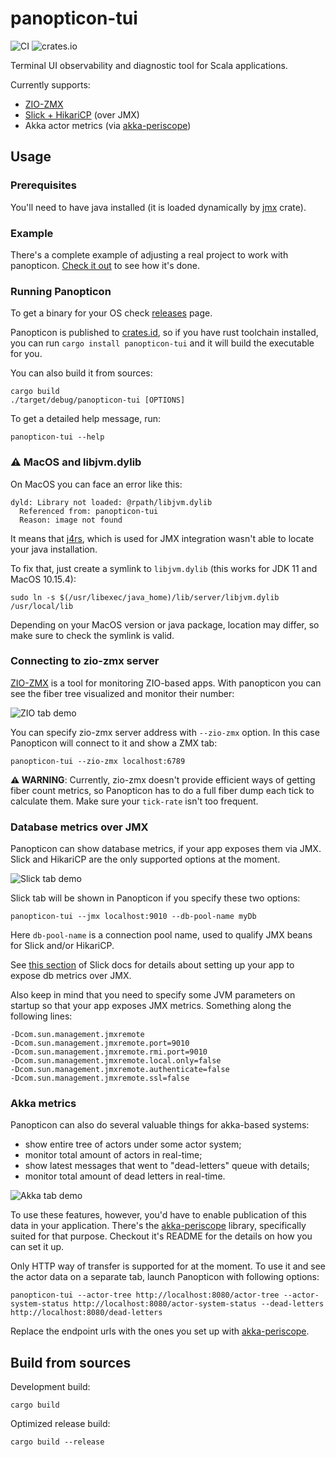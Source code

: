 # panopticon-tui

![CI](https://github.com/ScalaConsultants/panopticon-tui/workflows/Rust%20CI/badge.svg)
![crates.io](https://img.shields.io/crates/v/panopticon-tui.svg)

Terminal UI observability and diagnostic tool for Scala applications.

Currently supports:
- [ZIO-ZMX](https://github.com/zio/zio-zmx)
- [Slick + HikariCP](https://scala-slick.org/doc/3.2.0/config.html#monitoring) (over JMX)
- Akka actor metrics (via [akka-periscope](https://github.com/ScalaConsultants/akka-periscope))

## Usage

### Prerequisites

You'll need to have java installed (it is loaded dynamically by [jmx](https://docs.rs/jmx/0.2.1/jmx/) crate).

### Example

There's a complete example of adjusting a real project to work with panopticon. [Check it out](https://github.com/ScalaConsultants/panopticon-example) to see how it's done.

### Running Panopticon

To get a binary for your OS check [releases](https://github.com/ScalaConsultants/panopticon-tui/releases) page.

Panopticon is published to [crates.id](https://crates.io/), so if you have rust toolchain installed, you can run `cargo install panopticon-tui` and it will build the executable for you.

You can also build it from sources:
```
cargo build
./target/debug/panopticon-tui [OPTIONS]
```

To get a detailed help message, run:
```
panopticon-tui --help
```

### ⚠️ MacOS and libjvm.dylib

On MacOS you can face an error like this:
```
dyld: Library not loaded: @rpath/libjvm.dylib
  Referenced from: panopticon-tui
  Reason: image not found
```

It means that [j4rs](https://docs.rs/j4rs), which is used for JMX integration wasn't able to locate your java installation.

To fix that, just create a symlink to `libjvm.dylib` (this works for JDK 11 and MacOS 10.15.4):

```
sudo ln -s $(/usr/libexec/java_home)/lib/server/libjvm.dylib /usr/local/lib
```

Depending on your MacOS version or java package, location may differ, so make sure to check the symlink is valid.


### Connecting to zio-zmx server

[ZIO-ZMX](https://github.com/zio/zio-zmx) is a tool for monitoring ZIO-based apps. With panopticon you can see the fiber tree visualized and monitor their number:

![ZIO tab demo](./assets/zio-demo.png)

You can specify zio-zmx server address with `--zio-zmx` option. In this case Panopticon will connect to it and show a ZMX tab:
```
panopticon-tui --zio-zmx localhost:6789
```

**⚠️ WARNING**: Currently, zio-zmx doesn't provide efficient ways of getting fiber count metrics, so Panopticon has to do a full fiber dump each tick to calculate them. Make sure your `tick-rate` isn't too frequent.

### Database metrics over JMX

Panopticon can show database metrics, if your app exposes them via JMX. Slick and HikariCP are the only supported options at the moment.

![Slick tab demo](./assets/slick-demo.png)

Slick tab will be shown in Panopticon if you specify these two options:

```
panopticon-tui --jmx localhost:9010 --db-pool-name myDb
```

Here `db-pool-name` is a connection pool name, used to qualify JMX beans for Slick and/or HikariCP. 

See [this section](https://scala-slick.org/doc/3.2.0/config.html#monitoring) of Slick docs for details about setting up your app to expose db metrics over JMX.

Also keep in mind that you need to specify some JVM parameters on startup so that your app exposes JMX metrics. Something along the following lines:

```
-Dcom.sun.management.jmxremote
-Dcom.sun.management.jmxremote.port=9010
-Dcom.sun.management.jmxremote.rmi.port=9010
-Dcom.sun.management.jmxremote.local.only=false
-Dcom.sun.management.jmxremote.authenticate=false
-Dcom.sun.management.jmxremote.ssl=false
```

### Akka metrics

Panopticon can also do several valuable things for akka-based systems:
* show entire tree of actors under some actor system;
* monitor total amount of actors in real-time;
* show latest messages that went to "dead-letters" queue with details;
* monitor total amount of dead letters in real-time.


![Akka tab demo](./assets/akka-demo.png)

To use these features, however, you'd have to enable publication of this data in your application. There's the [akka-periscope](https://github.com/ScalaConsultants/akka-periscope) library, specifically suited for that purpose. Checkout it's README for the details on how you can set it up.

Only HTTP way of transfer is supported for at the moment. To use it and see the actor data on a separate tab, launch Panopticon with following options:

```
panopticon-tui --actor-tree http://localhost:8080/actor-tree --actor-system-status http://localhost:8080/actor-system-status --dead-letters http://localhost:8080/dead-letters
```

Replace the endpoint urls with the ones you set up with [akka-periscope](https://github.com/ScalaConsultants/akka-periscope).

## Build from sources

Development build:
```
cargo build
```

Optimized release build:
```
cargo build --release
```
